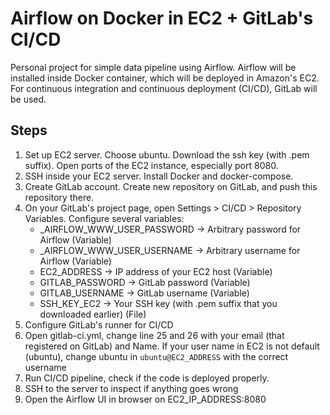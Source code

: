 # Airflow on Docker in EC2 + GitLab's CI/CD

Personal project for simple data pipeline using Airflow. Airflow will be installed inside Docker container, which will be deployed in Amazon's EC2. For continuous integration and continuous deployment (CI/CD), GitLab will be used.

## Steps

1. Set up EC2 server. Choose ubuntu. Download the ssh key (with .pem suffix). Open ports of the EC2 instance, especially port 8080.
2. SSH inside your EC2 server. Install Docker and docker-compose.
3. Create GitLab account. Create new repository on GitLab, and push this repository there.
4. On your GitLab's project page, open Settings > CI/CD > Repository Variables. Configure several variables:<br>
    * _AIRFLOW_WWW_USER_PASSWORD -> Arbitrary password for Airflow (Variable)<br>
    * _AIRFLOW_WWW_USER_USERNAME -> Arbitrary username for Airflow (Variable)<br>
    * EC2_ADDRESS -> IP address of your EC2 host (Variable)<br>
    * GITLAB_PASSWORD -> GitLab password (Variable)<br>
    * GITLAB_USERNAME -> GitLab username (Variable)<br>
    * SSH_KEY_EC2 -> Your SSH key (with .pem suffix that you downloaded earlier) (File)<br>
5. Configure GitLab's runner for CI/CD
6. Open gitlab-ci.yml, change line 25 and 26 with your email (that registered on GitLab) and Name. If your user name in EC2 is not default (ubuntu), change ubuntu in `ubuntu@EC2_ADDRESS` with the correct username
7. Run CI/CD pipeline, check if the code is deployed properly.
8. SSH to the server to inspect if anything goes wrong
9. Open the Airflow UI in browser on EC2_IP_ADDRESS:8080